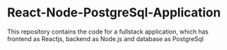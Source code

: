 # React-Node-PostgreSql-Application
This repository contains the code for a fullstack application, which has frontend as Reactjs, backend as Node.js and database as PostgreSql
